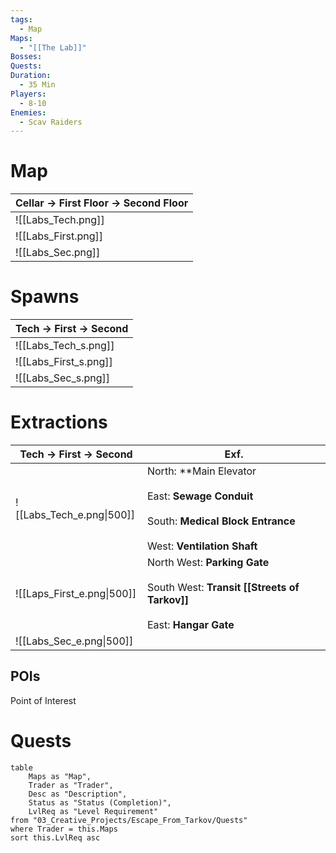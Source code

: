 ```yaml
---
tags:
  - Map
Maps:
  - "[[The Lab]]"
Bosses: 
Quests: 
Duration:
  - 35 Min
Players:
  - 8-10
Enemies:
  - Scav Raiders
---
```


# Map

| Cellar -> First Floor -> Second Floor |
| ------------------------------------- |
| ![[Labs_Tech.png]]                    |
| ![[Labs_First.png]]                   |
| ![[Labs_Sec.png]]                     |

# Spawns

| Tech -> First -> Second |
| ----------------------- |
| ![[Labs_Tech_s.png]]    |
| ![[Labs_First_s.png]]   |
| ![[Labs_Sec_s.png]]     |
# Extractions

| Tech -> First -> Second    | Exf.                                                                                                                               |
| -------------------------- | ---------------------------------------------------------------------------------------------------------------------------------- |
| ![[Labs_Tech_e.png\|500]]  | North: **Main Elevator<br><br>East: **Sewage Conduit**<br><br>South: **Medical Block Entrance**<br><br>West: **Ventilation Shaft** |
| ![[Laps_First_e.png\|500]] | North West: **Parking Gate**<br><br>South West: **Transit [[Streets of Tarkov]]**<br><br>East: **Hangar Gate**                     |
| ![[Labs_Sec_e.png\|500]]   |                                                                                                                                    |

## POIs

Point of Interest
# Quests

```dataview
table 
    Maps as "Map", 
    Trader as "Trader", 
    Desc as "Description", 
    Status as "Status (Completion)", 
    LvlReq as "Level Requirement"
from "03_Creative_Projects/Escape_From_Tarkov/Quests"
where Trader = this.Maps
sort this.LvlReq asc
```



